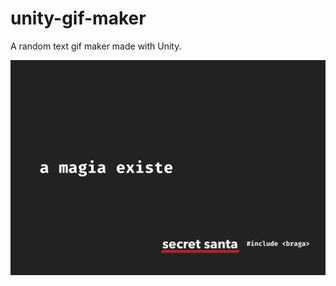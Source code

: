 # unity-gif-maker
A random text gif maker made with Unity.

![include-braga](Assets/final-secret-santa.gif)
